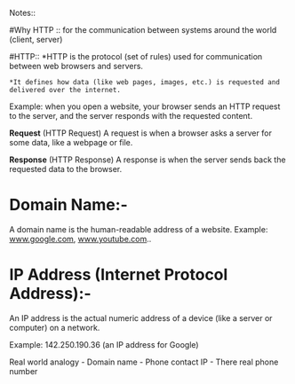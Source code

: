 Notes::

#Why HTTP :: for the communication between systems around the world (client, server)

#HTTP::
\*HTTP is the protocol (set of rules) used for communication between web browsers and servers.

    *It defines how data (like web pages, images, etc.) is requested and delivered over the internet.

Example: when you open a website, your browser sends an HTTP request to the server, and the server responds with the requested content.

**Request** (HTTP Request)
A request is when a browser asks a server for some data, like a webpage or file.

**Response** (HTTP Response)
A response is when the server sends back the requested data to the browser.

# Domain Name:-

A domain name is the human-readable address of a website.
Example:
www.google.com,
www.youtube.com..

# IP Address (Internet Protocol Address):-

An IP address is the actual numeric address of a device (like a server or computer) on a network.

Example:
142.250.190.36 (an IP address for Google)

Real world analogy -
Domain name - Phone contact
IP - There real phone number
